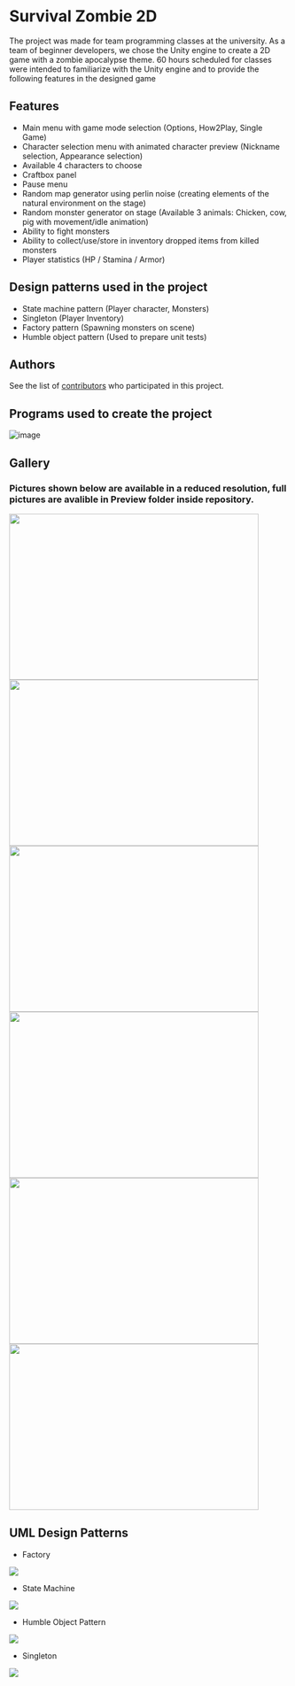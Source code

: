 # Survival Zombie 2D

The project was made for team programming classes at the university. 
As a team of beginner developers, we chose the Unity engine to create a 2D game with a zombie apocalypse theme.
60 hours scheduled for classes were intended to familiarize with the Unity engine and to provide the following features in the designed game

## Features
* Main menu with game mode selection (Options, How2Play, Single Game)
* Character selection menu with animated character preview (Nickname selection, Appearance selection)
* Available 4 characters to choose
* Craftbox panel
* Pause menu
* Random map generator using perlin noise (creating elements of the natural environment on the stage)
* Random monster generator on stage (Available 3 animals: Chicken, cow, pig with movement/idle animation)
* Ability to fight monsters
* Ability to collect/use/store in inventory dropped items from killed monsters
* Player statistics (HP / Stamina / Armor)

## Design patterns used in the project
* State machine pattern (Player character, Monsters)
* Singleton (Player Inventory)
* Factory pattern (Spawning monsters on scene)
* Humble object pattern (Used to prepare unit tests)

## Authors 
See the list of [contributors](https://github.com/mapisarek/Survival_Zombie_2D/contributors) who participated in this project.

## Programs used to create the project
![image](https://github.com/mapisarek/Survival_Zombie_2D/blob/master/Preview/Programs.png)

## Gallery

### Pictures shown below are available in a reduced resolution, full pictures are avalible in Preview folder inside repository.

<img src="https://github.com/mapisarek/Survival_Zombie_2D/blob/master/Preview/MainMenu.PNG" width=450 height=300/>
<img src="https://github.com/mapisarek/Survival_Zombie_2D/blob/master/Preview/CharacterSelection.PNG" width=450 height=300/>
<img src="https://github.com/mapisarek/Survival_Zombie_2D/blob/master/Preview/Settings.PNG" width=450 height=300/>
<img src="https://github.com/mapisarek/Survival_Zombie_2D/blob/master/Preview/Fighting.PNG" width=450 height=300/>
<img src="https://github.com/mapisarek/Survival_Zombie_2D/blob/master/Preview/InGame.PNG" width=450 height=300/>
<img src="https://github.com/mapisarek/Survival_Zombie_2D/blob/master/Preview/Inventory.PNG" width=450 height=300/>

## UML Design Patterns
* Factory
<img src="https://github.com/mapisarek/Survival_Zombie_2D/blob/master/Preview/Factory.PNG"/>

* State Machine
<img src="https://github.com/mapisarek/Survival_Zombie_2D/blob/master/Preview/StateMachine.PNG"/>

* Humble Object Pattern
<img src="https://github.com/mapisarek/Survival_Zombie_2D/blob/master/Preview/HumbleObject.PNG"/>

* Singleton
<img src="https://github.com/mapisarek/Survival_Zombie_2D/blob/master/Preview/Singleton.PNG"/>
